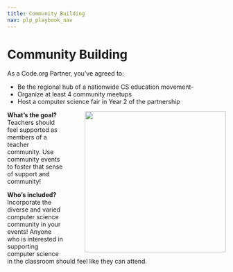 ```yaml
---
title: Community Building
nav: plp_playbook_nav
---
```

<a id="top"></a>

# Community Building

As a Code.org Partner, you’ve agreed to: 

- Be the regional hub of a nationwide CS education movement- 
- Organize at least 4 community meetups
- Host a computer science fair in Year 2 of the partnership

<img style="float: right; margin-left: 50px; width: 325px" src="/images/plpcshub.jpg"/>


**What’s the goal?**<br/>
Teachers should feel supported as members of a teacher community. Use community events to foster that sense of support and community! 

**Who’s included?**<br/>
Incorporate the diverse and varied computer science community in your events! Anyone who is interested in supporting computer science in the classroom should feel like they can attend. 

